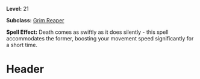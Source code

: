 <!-- TITLE: Spell: Expedient Glide -->
<!-- SUBTITLE:  -->

**Level:** 21

**Subclass:** [Grim Reaper](grim-reaper)

**Spell Effect:** Death comes as swiftly as it does silently - this spell accommodates the former, boosting your movement speed significantly for a short time.

# Header